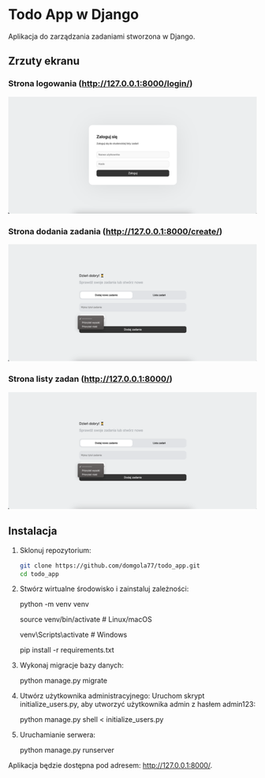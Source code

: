 # Todo App w Django

Aplikacja do zarządzania zadaniami stworzona w Django.

## Zrzuty ekranu

### Strona logowania (http://127.0.0.1:8000/login/)
![Strona logowania](images/login_page.png)

### Strona dodania zadania (http://127.0.0.1:8000/create/)
![Strona dodania zadania](images/add_task_page.png)

### Strona listy zadan (http://127.0.0.1:8000/)
![Strona listy zadan](images/add_task_page.png)

## Instalacja

1. Sklonuj repozytorium:
   ```bash
   git clone https://github.com/domgola77/todo_app.git
   cd todo_app

2. Stwórz wirtualne środowisko i zainstaluj zależności:

    python -m venv venv
   
    source venv/bin/activate  # Linux/macOS
   
    venv\Scripts\activate     # Windows
   
    pip install -r requirements.txt

4. Wykonaj migracje bazy danych:

    python manage.py migrate

5. Utwórz użytkownika administracyjnego: Uruchom skrypt initialize_users.py, aby utworzyć użytkownika admin z hasłem admin123: 

    python manage.py shell < initialize_users.py

6. Uruchamianie serwera: 

    python manage.py runserver

Aplikacja będzie dostępna pod adresem: http://127.0.0.1:8000/.
